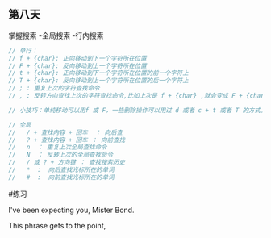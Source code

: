 ## 第八天

掌握搜索 -全局搜索 -行内搜索

```js
// 单行：
// f + {char}: 正向移动到下一个字符所在位置
// F + {char}: 反向移动到上一个字符所在位置
// t + {char}: 正向移动到下一个字符所在位置的前一个字符上
// T + {char}: 反向移动到上一个字符所在位置的后一个字符上
// ; : 重复上次的字符查找命令
// , : 反转方向查找上次的字符查找命令,比如上次是 f + {char} ,就会变成 F + {char}

// 小技巧：单纯移动可以用f 或 F，一些删除操作可以用过 d 或者 c + t 或者 T 的方式。譬如练习例子中想要删除 Mister 之前的内容 可以使用 d + t + M 实现

// 全局
//   / + 查找内容 + 回车  ： 向后查
//   ? + 查找内容 + 回车 ： 向前查找
//   n  ： 重复上次全局查找命令
//   N  ： 反转上次的全局查找命令
//   / 或 ? + 方向键 ： 查找搜索历史
//   *  :  向后查找光标所在的单词
//   #  :  向前查找光标所在的单词
```

#练习

I've been expecting you, Mister Bond.

This phrase gets to the point,
